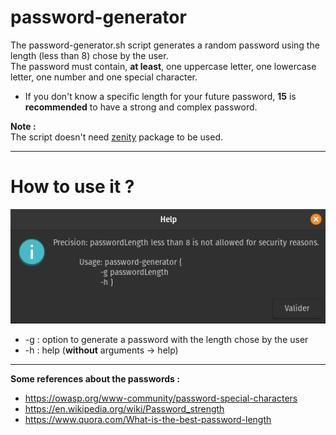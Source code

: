 # password-generator

The password-generator.sh script generates a random password using the length (less than 8) chose by the user.  
The password must contain, __at least__, one uppercase letter, one lowercase letter, one number and one special character.

- If you don't know a specific length for your future password, __15__ is __recommended__ to have a strong and complex password.

__Note :__  
The script doesn't need [zenity](https://help.gnome.org/users/zenity/) package to be used.
______________________________________

# How to use it ?

![password-generator-help](img/password-generator-help.png)

- -g : option to generate a password with the length chose by the user
- -h : help (__without__ arguments -> help)
______________________________________

__Some references about the passwords :__  
- https://owasp.org/www-community/password-special-characters  
- https://en.wikipedia.org/wiki/Password_strength  
- https://www.quora.com/What-is-the-best-password-length 